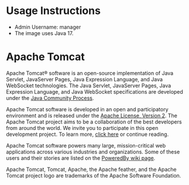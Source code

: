 # Usage Instructions

- Admin Username: manager
- The image uses Java 17.

# Apache Tomcat

Apache Tomcat® software is an open-source implementation of Java Servlet, JavaServer Pages, Java Expression Language, and Java WebSocket technologies. The Java Servlet, JavaServer Pages, Java Expression Language, and Java WebSocket specifications are developed under the [Java Community Process](https://jcp.org/en/introduction/overview).

Apache Tomcat software is developed in an open and participatory environment and is released under the [Apache License, Version 2](https://www.apache.org/licenses/). The Apache Tomcat project aims to be a collaboration of the best developers from around the world. We invite you to participate in this open development project. To learn more, [click here](https://tomcat.apache.org/getinvolved.html) or continue reading.

Apache Tomcat software powers many large, mission-critical web applications across various industries and organizations. Some of these users and their stories are listed on the [PoweredBy wiki page](https://cwiki.apache.org/confluence/display/TOMCAT/PoweredBy).

Apache Tomcat, Tomcat, Apache, the Apache feather, and the Apache Tomcat project logo are trademarks of the Apache Software Foundation.

